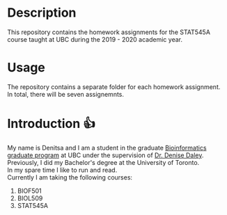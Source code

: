 # Description

This repository contains the homework assignments for the STAT545A course taught at UBC during the 2019 - 2020 academic year. 

# Usage

The repository contains a separate folder for each homework assignment. In total, there will be seven assignemnts.

# Introduction :+1:

My name is Denitsa and I am a student in the graduate [Bioinformatics graduate program](http://www.bioinformatics.ubc.ca) at UBC under the supervision of [Dr. Denise Daley](https://www.hli.ubc.ca/profile/daley/denise). Previously, I did my Bachelor's degree at the University of Toronto.
<br>In my spare time I like to run and read.</br>
Currently I am taking the following courses:
 1. BIOF501 
 2. BIOL509
 3. STAT545A
